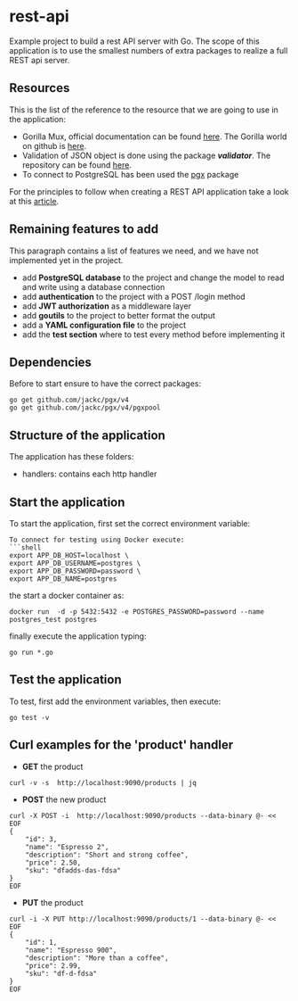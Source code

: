 # rest-api

Example project to build a rest API server with Go. The scope of this application is to use the smallest numbers of
extra packages to realize a full REST api server.

## Resources

This is the list of the reference to the resource that we are going to use in the application:

- Gorilla Mux, official documentation can be found [here](https://www.gorillatoolkit.org/). The Gorilla world on github
  is [here](https://github.com/gorilla).
- Validation of JSON object is done using the package ***validator***. The repository can be
  found [here](https://github.com/go-playground/validator).
- To connect to PostgreSQL has been used the [pgx](https://pkg.go.dev/github.com/jackc/pgx) package

For the principles to follow when creating a REST API application take a look at
this [article](https://docs.microsoft.com/en-us/azure/architecture/best-practices/api-design).

## Remaining features to add

This paragraph contains a list of features we need, and we have not implemented yet in the project.

- add **PostgreSQL database** to the project and change the model to read and write using a database connection
- add **authentication** to the project with a POST /login method
- add **JWT authorization** as a middleware layer
- add **goutils** to the project to better format the output
- add a **YAML configuration file** to the project
- add the **test section** where to test every method before implementing it

## Dependencies

Before to start ensure to have the correct packages:

```shell
go get github.com/jackc/pgx/v4
go get github.com/jackc/pgx/v4/pgxpool
```

## Structure of the application

The application has these folders:

- handlers: contains each http handler

## Start the application

To start the application, first set the correct environment variable:

```shell
To connect for testing using Docker execute:
```shell
export APP_DB_HOST=localhost \
export APP_DB_USERNAME=postgres \
export APP_DB_PASSWORD=password \
export APP_DB_NAME=postgres
```

the start a docker container as:

```shell
docker run  -d -p 5432:5432 -e POSTGRES_PASSWORD=password --name postgres_test postgres
```

finally execute the application typing:

```shell
go run *.go
```

## Test the application

To test, first add the environment variables, then execute:
```shell
go test -v
```

## Curl examples for the 'product' handler

- **GET** the product

```shell
curl -v -s  http://localhost:9090/products | jq
```

- **POST** the new product

```shell
curl -X POST -i  http://localhost:9090/products --data-binary @- << EOF   
{
    "id": 3,
    "name": "Espresso 2",
    "description": "Short and strong coffee",
    "price": 2.50,
    "sku": "dfadds-das-fdsa"
}
EOF
```

- **PUT** the product

```shell
curl -i -X PUT http://localhost:9090/products/1 --data-binary @- << EOF   
{
    "id": 1,
    "name": "Espresso 900",
    "description": "More than a coffee",
    "price": 2.99,
    "sku": "df-d-fdsa"
}
EOF
```


